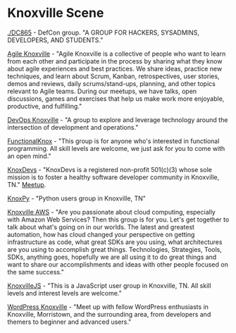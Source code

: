 # Knoxville Scene

[./DC865](http://www.dc865.org/) - DefCon group. "A GROUP FOR HACKERS, SYSADMINS, DEVELOPERS, AND STUDENTS."

[Agile Knoxville](http://www.agileknoxville.com/) - "Agile Knoxville is a collective of people who want to learn from each other and participate in the process by sharing what they know about agile experiences and best practices. We share ideas, practice new techniques, and learn about Scrum, Kanban, retrospectives, user stories, demos and reviews, daily scrums/stand-ups, planning, and other topics relevant to Agile teams. During our meetups, we have talks, open discussions, games and exercises that help us make work more enjoyable, productive, and fulfilling."

[DevOps Knoxville](https://www.meetup.com/DevOps-Knoxville/) - "A group to explore and leverage technology around the intersection of development and operations."

[FunctionalKnox](https://www.meetup.com/FunctionalKnox/) - "This group is for anyone who's interested in functional programming. All skill levels are welcome, we just ask for you to come with an open mind."

[KnoxDevs](https://knoxdevs.com/) - "KnoxDevs is a registered non-profit 501\(c\)\(3\) whose sole mission is to foster a healthy software developer community in Knoxville, TN." [Meetup](https://www.meetup.com/knoxdevs/).

[KnoxPy](https://knoxpy.org/) - "Python users group in Knoxville, TN"

[Knoxville AWS](https://www.meetup.com/Knoxville-Amazon-Web-Services-Meetup/) - "Are you passionate about cloud computing, especially with Amazon Web Services? Then this group is for you. Let's get together to talk about what's going on in our worlds. The latest and greatest automation, how has cloud changed your perspective on getting infrastructure as code, what great SDKs are you using, what architectures are you using to accomplish great things. Technologies, Strategies, Tools, SDKs, anything goes, hopefully we are all using it to do great things and want to share our accomplishments and ideas with other people focused on the same success."

[KnoxvilleJS](https://www.meetup.com/Knoxvillejs/) - "This is a JavaScript user group in Knoxville, TN. All skill levels and interest levels are welcome."

[WordPress Knoxville](https://www.meetup.com/wordpressknoxville/) - "Meet up with fellow WordPress enthusiasts in Knoxville, Morristown, and the surrounding area, from developers and themers to beginner and advanced users."

